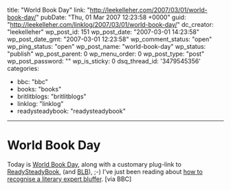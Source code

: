 title: "World Book Day"
link: "http://leekelleher.com/2007/03/01/world-book-day/"
pubDate: "Thu, 01 Mar 2007 12:23:58 +0000"
guid: "http://leekelleher.com/linklog/2007/03/01/world-book-day/"
dc_creator: "leekelleher"
wp_post_id: 151
wp_post_date: "2007-03-01 14:23:58"
wp_post_date_gmt: "2007-03-01 12:23:58"
wp_comment_status: "open"
wp_ping_status: "open"
wp_post_name: "world-book-day"
wp_status: "publish"
wp_post_parent: 0
wp_menu_order: 0
wp_post_type: "post"
wp_post_password: ""
wp_is_sticky: 0
dsq_thread_id: '3479545356'
categories:
  - bbc: "bbc"
  - books: "books"
  - britlitblogs: "britlitblogs"
  - linklog: "linklog"
  - readysteadybook: "readysteadybook"

---

# World Book Day

Today is <a href="http://www.worldbookday.com/">World Book Day</a>, along with a customary plug-link to <a href="http://www.readysteadybook.com/">ReadySteadyBook</a>, (and <a href="http://www.britlitblogs.com/">BLB</a>), ;-) I've just been reading about <a href="http://news.bbc.co.uk/1/hi/magazine/6404297.stm">how to recognise a literary expert bluffer</a>. [via BBC]